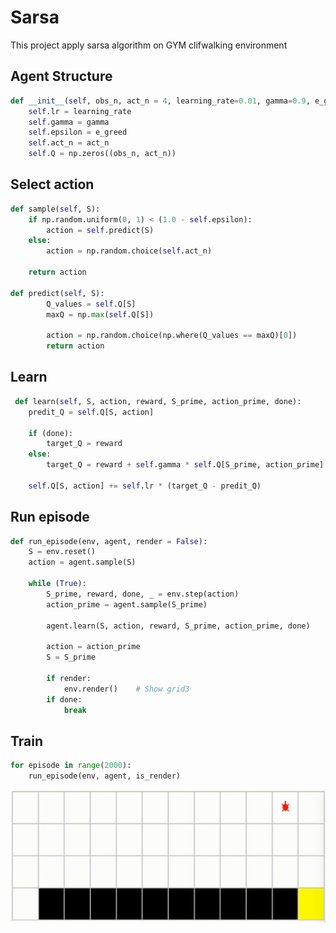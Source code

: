 # Sarsa
This project apply sarsa algorithm on GYM clifwalking environment
## Agent Structure
```python
def __init__(self, obs_n, act_n = 4, learning_rate=0.01, gamma=0.9, e_greed=0.1):
    self.lr = learning_rate
    self.gamma = gamma
    self.epsilon = e_greed
    self.act_n = act_n
    self.Q = np.zeros((obs_n, act_n))
```
## Select action
```python
def sample(self, S):
    if np.random.uniform(0, 1) < (1.0 - self.epsilon):
        action = self.predict(S)
    else:
        action = np.random.choice(self.act_n)

    return action

def predict(self, S):
        Q_values = self.Q[S]
        maxQ = np.max(self.Q[S])

        action = np.random.choice(np.where(Q_values == maxQ)[0])
        return action
```

## Learn
```python
 def learn(self, S, action, reward, S_prime, action_prime, done):
    predit_Q = self.Q[S, action]

    if (done):
        target_Q = reward
    else:
        target_Q = reward + self.gamma * self.Q[S_prime, action_prime]

    self.Q[S, action] += self.lr * (target_Q - predit_Q)
```

## Run episode
```python
def run_episode(env, agent, render = False):
    S = env.reset()
    action = agent.sample(S)

    while (True):
        S_prime, reward, done, _ = env.step(action)
        action_prime = agent.sample(S_prime)

        agent.learn(S, action, reward, S_prime, action_prime, done)

        action = action_prime
        S = S_prime

        if render:
            env.render()    # Show grid3
        if done:
            break
```

## Train
```python
for episode in range(2000):
    run_episode(env, agent, is_render)
```

![alt text](https://github.com/bochendong/Maching_learning_Notes/blob/main/Reinforcement%20Learning/Sarsa/show.gif)
